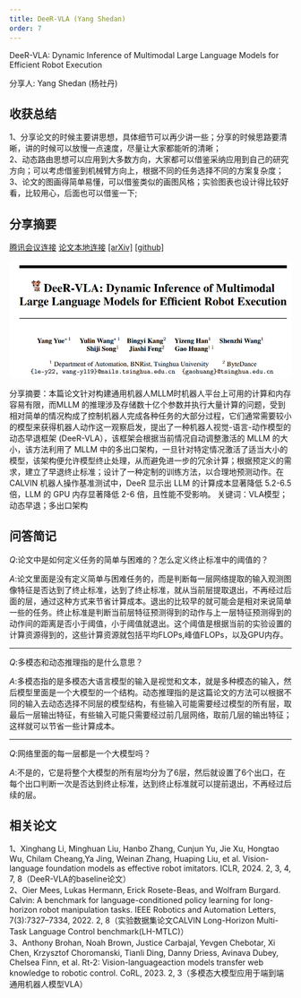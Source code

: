```yaml
---
title: DeeR-VLA (Yang Shedan)
order: 7
---
```



DeeR-VLA: Dynamic Inference of Multimodal Large Language Models for Efficient Robot Execution

分享人: Yang Shedan (杨社丹) 

## 收获总结

1、分享论文的时候主要讲思想，具体细节可以再少讲一些；分享的时候思路要清晰，讲的时候可以放慢一点速度，尽量让大家都能听的清晰；</br>
2、动态路由思想可以应用到大多数方向，大家都可以借鉴采纳应用到自己的研究方向；可以考虑借鉴到机械臂方向上，根据不同的任务选择不同的方案复杂度；</br>
3、论文的图画得简单易懂，可以借鉴类似的画图风格；实验图表也设计得比较好看，比较用心，后面也可以借鉴一下;</br>

## 分享摘要


[腾讯会议连接](https://meeting.tencent.com/crm/NxvOpB0Y32)
[论文本地连接](/tinyweekly/papers/(DeeR-VLA)2411.02359v1.pdf) [[arXiv]](https://arxiv.org/pdf/2411.02359) [[github]](https://github.com/yueyang130/DeeR-VLA)

![alt text](/tinyweekly/figs/1202_DeeR-VLA.png)


分享摘要：本篇论文针对构建通用机器人MLLM时机器人平台上可用的计算和内存容易有限，而MLLM 的推理涉及存储数十亿个参数并执行大量计算的问题，受到相对简单的情况构成了控制机器人完成各种任务的大部分过程，它们通常需要较小的模型来获得机器人动作这一观察启发，提出了一种机器人视觉-语言-动作模型的动态早退框架 (DeeR-VLA），该框架会根据当前情况自动调整激活的 MLLM 的大小，该方法利用了 MLLM 中的多出口架构，一旦针对特定情况激活了适当大小的模型，该架构便允许模型终止处理，从而避免进一步的冗余计算；根据预定义的需求，建立了早退终止标准；设计了一种定制的训练方法，以合理地预测动作。在 CALVIN 机器人操作基准测试中，DeeR 显示出 LLM 的计算成本显著降低 5.2-6.5 倍，LLM 的 GPU 内存显著降低 2-6 倍，且性能不受影响。
关键词：VLA模型；动态早退；多出口架构



## 问答简记


$Q:$论文中是如何定义任务的简单与困难的？怎么定义终止标准中的阈值的？

$A:$论文里面是没有定义简单与困难任务的，而是判断每一层网络提取的输入观测图像特征是否达到了终止标准，达到了终止标准，就从当前层提取退出，不再经过后面的层，通过这种方式来节省计算成本。退出的比较早的就可能会是相对来说简单一些的任务。终止标准是判断当前层特征预测得到的动作与上一层特征预测得到的动作间的距离是否小于阈值，小于阈值就退出。这个阈值是根据当前的实验设置的计算资源得到的，这些计算资源就包括平均FLOPs,峰值FLOPs，以及GPU内存。

---

$Q:$多模态和动态推理指的是什么意思？

$A:$多模态指的是多模态大语言模型的输入是视觉和文本，就是多种模态的输入，然后模型里面是一个大模型的一个结构。动态推理指的是这篇论文的方法可以根据不同的输入去动态选择不同层的模型结构，有些输入可能需要经过模型的所有层，取最后一层输出特征，有些输入可能只需要经过前几层网络，取前几层的输出特征；这样就可以节省一些计算成本。


---

$Q:$网络里面的每一层都是一个大模型吗？

$A:$不是的，它是将整个大模型的所有层均分为了6层，然后就设置了6个出口，在每个出口判断一次是否达到终止标准，达到终止标准就可以提前退出，不再经过后续的层。


## 相关论文

1、Xinghang Li, Minghuan Liu, Hanbo Zhang, Cunjun Yu, Jie Xu, Hongtao Wu, Chilam Cheang,Ya Jing, Weinan Zhang, Huaping Liu, et al. Vision-language foundation models as effective robot imitators. ICLR, 2024. 2, 3, 4, 7, 8（DeeR-VLA的baseline论文）</br>
2、Oier Mees, Lukas Hermann, Erick Rosete-Beas, and Wolfram Burgard. Calvin: A benchmark for language-conditioned policy learning for long-horizon robot manipulation tasks. IEEE Robotics and Automation Letters, 7(3):7327–7334, 2022. 2, 8（实验数据集论文CALVIN Long-Horizon Multi-Task Language Control benchmark(LH-MTLC)）</br>
3、Anthony Brohan, Noah Brown, Justice Carbajal, Yevgen Chebotar, Xi Chen, Krzysztof Choromanski, Tianli Ding, Danny Driess, Avinava Dubey, Chelsea Finn, et al. Rt-2: Vision-languageaction models transfer web knowledge to robotic control. CoRL, 2023. 2, 3（多模态大模型应用于端到端通用机器人模型VLA）</br>



